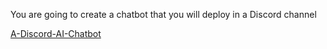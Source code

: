 You are going to create a chatbot that you will deploy in a Discord channel

[A-Discord-AI-Chatbot](https://foundersandcoders.notion.site/A-Discord-AI-Chatbot-2d60ae72f6ca4017aa8d567688b2770c?pvs=4)